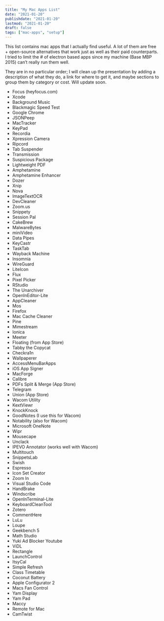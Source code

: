 ```yaml
---
title: "My Mac Apps List"
date: "2021-01-20"
publishdate: "2021-01-20"
lastmod: "2021-01-20"
draft: false
tags: ["mac-apps", "setup"]
---
```


This list contains mac apps that I actually find useful. A lot of them are free + open-source alternatives that work just as well as their paid counterparts. I tried to limit the # of electron based apps since my machine (Base MBP 2015) can’t really run them well.

They are in no particular order; I will clean up the presentation by adding a description of what they do, a link for where to get it, and maybe sections to group them by category or cost. Will update soon.

* Focus (heyfocus.com)
* Xcode
* Background Music
* Blackmagic Speed Test
* Google Chrome
* JSONPeep
* MacTracker
* KeyPad
* Recordia
* Xpression Camera
* Ripcord
* Tab Suspender
* Transmission
* Suspicious Package
* Lightweight PDF
* Amphetamine
* Amphetamine Enhancer
* Dozer
* Xnip
* Nova
* ImageTextOCR
* DevCleaner
* Zoom.us
* Snippety
* Session Pal
* CakeBrew
* MalwareBytes
* miniVideo
* Data Pipes
* KeyCastr
* TaskTab
* Wayback Machine
* Insomnia
* WireGuard
* LiteIcon
* Flux
* Pixel Picker
* RStudio
* The Unarchiver
* OpenInEditor-Lite
* AppCleaner
* Mos
* Firefox
* Mac Cache Cleaner
* Pine
* Mimestream
* Ionica
* Meeter
* Floating (from App Store)
* Tabby the Copycat
* Checkra1n
* Wallpaperer
* AccessMenuBarApps
* iOS App Signer
* MacForge
* Calibre
* PDFs Split & Merge (App Store)
* Telegram
* Union (App Store)
* Wacom Utility
* KextViewr
* KnockKnock
* GoodNotes (I use this for Wacom)
* Notability (also for Wacom)
* Microsoft OneNote
* Wipr
* Mousecape
* Unclack
* IPEVO Annotator (works well with Wacom)
* Multitouch
* SnippetsLab
* Swish
* Espresso
* Icon Set Creator
* Zoom In
* Visual Studio Code
* HandBrake
* Windscribe
* OpenInTerminal-Lite
* KeyboardCleanTool
* Zotero
* CommentHere
* LuLu
* Loupe
* Geekbench 5
* Math Studio
* Yuki Ad Blocker Youtube
* ViDL
* Rectangle
* LaunchControl
* ItsyCal
* Simple Refresh
* Class Timetable
* Coconut Battery
* Apple Configurator 2
* Macs Fan Control
* Yam Display
* Yam Pad
* Maccy
* Remote for Mac
* CamTwist